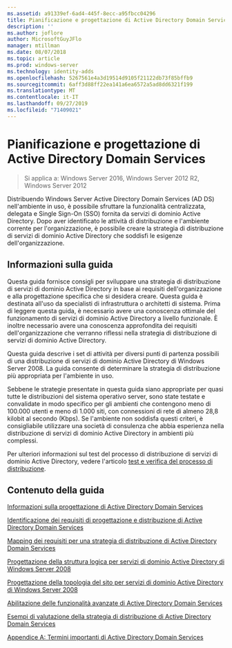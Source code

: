 ```yaml
---
ms.assetid: a91339ef-6ad4-445f-8ecc-a95fbcc04296
title: Pianificazione e progettazione di Active Directory Domain Services
description: ''
ms.author: joflore
author: MicrosoftGuyJFlo
manager: mtillman
ms.date: 08/07/2018
ms.topic: article
ms.prod: windows-server
ms.technology: identity-adds
ms.openlocfilehash: 5267561e4a3d19514d9105f21122db73f85bffb9
ms.sourcegitcommit: 6aff3d88ff22ea141a6ea6572a5ad8dd6321f199
ms.translationtype: MT
ms.contentlocale: it-IT
ms.lasthandoff: 09/27/2019
ms.locfileid: "71409021"
---
```

# <a name="ad-ds-design-and-planning"></a>Pianificazione e progettazione di Active Directory Domain Services

>Si applica a: Windows Server 2016, Windows Server 2012 R2, Windows Server 2012

Distribuendo Windows Server Active Directory Domain Services (AD DS) nell'ambiente in uso, è possibile sfruttare la funzionalità centralizzata, delegata e Single Sign-On (SSO) fornita da servizi di dominio Active Directory. Dopo aver identificato le attività di distribuzione e l'ambiente corrente per l'organizzazione, è possibile creare la strategia di distribuzione di servizi di dominio Active Directory che soddisfi le esigenze dell'organizzazione.  
  
## <a name="about-this-guide"></a>Informazioni sulla guida

Questa guida fornisce consigli per sviluppare una strategia di distribuzione di servizi di dominio Active Directory in base ai requisiti dell'organizzazione e alla progettazione specifica che si desidera creare. Questa guida è destinata all'uso da specialisti di infrastruttura o architetti di sistema. Prima di leggere questa guida, è necessario avere una conoscenza ottimale del funzionamento di servizi di dominio Active Directory a livello funzionale. È inoltre necessario avere una conoscenza approfondita dei requisiti dell'organizzazione che verranno riflessi nella strategia di distribuzione di servizi di dominio Active Directory.  
  
Questa guida descrive i set di attività per diversi punti di partenza possibili di una distribuzione di servizi di dominio Active Directory di Windows Server 2008. La guida consente di determinare la strategia di distribuzione più appropriata per l'ambiente in uso.  
  
Sebbene le strategie presentate in questa guida siano appropriate per quasi tutte le distribuzioni del sistema operativo server, sono state testate e convalidate in modo specifico per gli ambienti che contengono meno di 100.000 utenti e meno di 1.000 siti, con connessioni di rete di almeno 28,8 kilobit al secondo (Kbps). Se l'ambiente non soddisfa questi criteri, è consigliabile utilizzare una società di consulenza che abbia esperienza nella distribuzione di servizi di dominio Active Directory in ambienti più complessi.  
  
Per ulteriori informazioni sul test del processo di distribuzione di servizi di dominio Active Directory, vedere l'articolo [test e verifica del processo di distribuzione](https://go.microsoft.com/fwlink/?LinkId=100206).  
  
## <a name="in-this-guide"></a>Contenuto della guida

[Informazioni sulla progettazione di Active Directory Domain Services](Understanding-AD-DS-Design.md)  
  
[Identificazione dei requisiti di progettazione e distribuzione di Active Directory Domain Services](Identifying-Your-AD-DS-Design-and-Deployment-Requirements.md)  
  
[Mapping dei requisiti per una strategia di distribuzione di Active Directory Domain Services](Mapping-Your-Requirements-to-an-AD-DS-Deployment-Strategy.md)  
  
[Progettazione della struttura logica per servizi di dominio Active Directory di Windows Server 2008](Designing-the-Logical-Structure.md)  
  
[Progettazione della topologia del sito per servizi di dominio Active Directory di Windows Server 2008](Designing-the-Site-Topology.md)  
  
[Abilitazione delle funzionalità avanzate di Active Directory Domain Services](Enabling-Advanced-Features-for-AD-DS.md)  
  
[Esempi di valutazione della strategia di distribuzione di Active Directory Domain Services](Evaluating-AD-DS-Deployment-Strategy-Examples.md)  
  
[Appendice A: Termini importanti di Active Directory Domain Services](Appendix-A--Reviewing-Key-AD-DS-Terms.md)  
